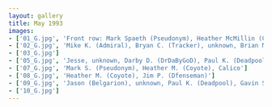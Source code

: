 ```yaml
---
layout: gallery
title: May 1993
images:
- ['01_G.jpg', 'Front row: Mark Spaeth (Pseudonym), Heather McMillin (Coyote), Matt Stainbrook (GroundOut), Bob Musat (oxo), unknown, unknown, unknown. Back row: Mike Kuehn (Admiral), Calico, unknown, unknown']
- ['02_G.jpg', 'Mike K. (Admiral), Bryan C. (Tracker), unknown, Brian M. (Rolvow)']
- ['03_G.jpg']
- ['05_G.jpg', 'Jesse, unknown, Darby D. (DrDaByGoD), Paul K. (Deadpool), maybe Jason (Belgarion), John Bellando (Wolfie)']
- ['07_G.jpg', 'Mark S. (Pseudonym), Heather M. (Coyote), Calico']
- ['08_G.jpg', 'Heather M. (Coyote), Jim P. (Dfenseman)']
- ['09_G.jpg', 'Jason (Belgarion), unknown, Paul K. (Deadpool), Gavin S., John Bellando (Wolfie)']
- ['10_G.jpg']
---
```


